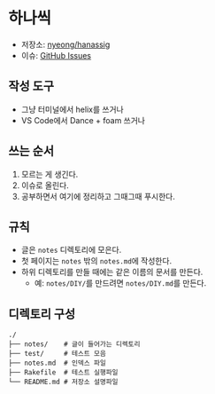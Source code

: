 # 하나씩

- 저장소: [nyeong/hanassig](https://github.com/nyeong/hanassig)
- 이슈: [GitHub Issues](https://github.com/nyeong/hanassig/issues)

## 작성 도구

- 그냥 터미널에서 helix를 쓰거나
- VS Code에서 Dance + foam 쓰거나

## 쓰는 순서

1. 모르는 게 생긴다.
2. 이슈로 올린다.
3. 공부하면서 여기에 정리하고 그때그때 푸시한다.

## 규칙

- 글은 `notes` 디렉토리에 모은다.
- 첫 페이지는 `notes` 밖의 `notes.md`에 작성한다.
- 하위 디렉토리를 만들 때에는 같은 이름의 문서를 만든다.
  - 예: `notes/DIY/`를 만드려면 `notes/DIY.md`를 만든다.

## 디렉토리 구성

```
./
├── notes/    # 글이 들어가는 디렉토리
├── test/     # 테스트 모음
├── notes.md  # 인덱스 파일
├── Rakefile  # 테스트 실행파일
└── README.md # 저장소 설명파일
```